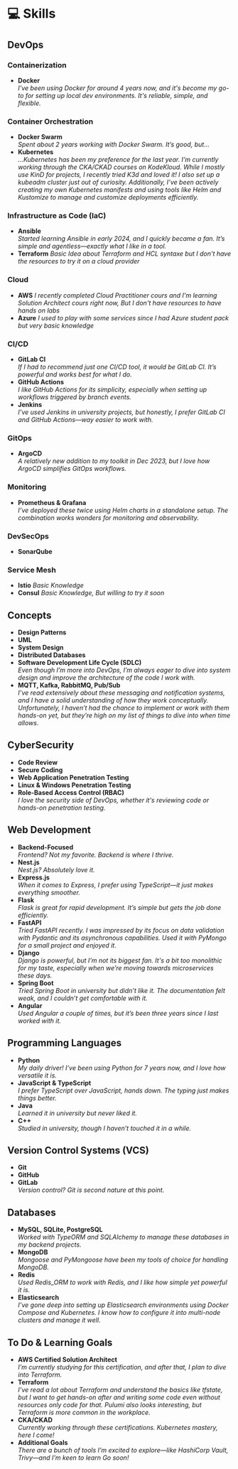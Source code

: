 # 💻 Skills

## DevOps

### Containerization
- **Docker**  
  *I've been using Docker for around 4 years now, and it's become my go-to for setting up local dev environments. It's reliable, simple, and flexible.*

### Container Orchestration
- **Docker Swarm**  
  *Spent about 2 years working with Docker Swarm. It’s good, but...*
- **Kubernetes**  
  *...Kubernetes has been my preference for the last year. I’m currently working through the CKA/CKAD courses on KodeKloud. While I mostly use KinD for projects, I recently tried K3d and loved it! I also set up a kubeadm cluster just out of curiosity. Additionally, I’ve been actively creating my own Kubernetes manifests and using tools like Helm and Kustomize to manage and customize deployments efficiently.*

### Infrastructure as Code (IaC)
- **Ansible**  
  *Started learning Ansible in early 2024, and I quickly became a fan. It’s simple and agentless—exactly what I like in a tool.*
- **Terraform**
  *Basic Idea about Terraform and HCL syntaxe but I don't have the resources to try it on a cloud provider*

### Cloud 
- **AWS**
  *I recently completed Cloud Practitioner cours and I'm learning Solution Architect cours right now, But I don't have resources to have hands on labs*
- **Azure**
  *I used to play with some services since I had Azure student pack but very basic knowledge*

### CI/CD
- **GitLab CI**  
  *If I had to recommend just one CI/CD tool, it would be GitLab CI. It’s powerful and works best for what I do.*
- **GitHub Actions**  
  *I like GitHub Actions for its simplicity, especially when setting up workflows triggered by branch events.*
- **Jenkins**  
  *I’ve used Jenkins in university projects, but honestly, I prefer GitLab CI and GitHub Actions—way easier to work with.*

### GitOps
- **ArgoCD**  
  *A relatively new addition to my toolkit in Dec 2023, but I love how ArgoCD simplifies GitOps workflows.*

### Monitoring
- **Prometheus & Grafana**  
  *I’ve deployed these twice using Helm charts in a standalone setup. The combination works wonders for monitoring and observability.*

### DevSecOps
- **SonarQube**  

### Service Mesh
- **Istio** 
  *Basic Knowledge*
- **Consul**
  *Basic Knowledge, But willing to try it soon*  

## Concepts
- **Design Patterns**  
- **UML**  
- **System Design**  
- **Distributed Databases**  
- **Software Development Life Cycle (SDLC)**  
  *Even though I’m more into DevOps, I’m always eager to dive into system design and improve the architecture of the code I work with.*
- **MQTT, Kafka, RabbitMQ, Pub/Sub**  
  *I’ve read extensively about these messaging and notification systems, and I have a solid understanding of how they work conceptually. Unfortunately, I haven’t had the chance to implement or work with them hands-on yet, but they’re high on my list of things to dive into when time allows.*
 

## CyberSecurity
- **Code Review**  
- **Secure Coding**  
- **Web Application Penetration Testing**  
- **Linux & Windows Penetration Testing**  
- **Role-Based Access Control (RBAC)**  
  *I love the security side of DevOps, whether it's reviewing code or hands-on penetration testing.*

## Web Development
- **Backend-Focused**  
  *Frontend? Not my favorite. Backend is where I thrive.*
- **Nest.js**  
  *Nest.js? Absolutely love it.*
- **Express.js**  
  *When it comes to Express, I prefer using TypeScript—it just makes everything smoother.*
- **Flask**  
  *Flask is great for rapid development. It’s simple but gets the job done efficiently.*
- **FastAPI**  
  *Tried FastAPI recently. I was impressed by its focus on data validation with Pydantic and its asynchronous capabilities. Used it with PyMongo for a small project and enjoyed it.*
- **Django**  
  *Django is powerful, but I’m not its biggest fan. It's a bit too monolithic for my taste, especially when we’re moving towards microservices these days.*
- **Spring Boot**  
  *Tried Spring Boot in university but didn’t like it. The documentation felt weak, and I couldn’t get comfortable with it.*
- **Angular**  
  *Used Angular a couple of times, but it’s been three years since I last worked with it.*

## Programming Languages
- **Python**  
  *My daily driver! I’ve been using Python for 7 years now, and I love how versatile it is.*
- **JavaScript & TypeScript**  
  *I prefer TypeScript over JavaScript, hands down. The typing just makes things better.*
- **Java**  
  *Learned it in university but never liked it.*
- **C++**  
  *Studied in university, though I haven’t touched it in a while.*

## Version Control Systems (VCS)
- **Git**  
- **GitHub**  
- **GitLab**  
  *Version control? Git is second nature at this point.*

## Databases
- **MySQL, SQLite, PostgreSQL**  
  *Worked with TypeORM and SQLAlchemy to manage these databases in my backend projects.*
- **MongoDB**  
  *Mongoose and PyMongoose have been my tools of choice for handling MongoDB.*
- **Redis**  
  *Used Redis_ORM to work with Redis, and I like how simple yet powerful it is.*
- **Elasticsearch**  
  *I’ve gone deep into setting up Elasticsearch environments using Docker Compose and Kubernetes. I know how to configure it into multi-node clusters and manage it well.*

## To Do & Learning Goals
- **AWS Certified Solution Architect**  
  *I’m currently studying for this certification, and after that, I plan to dive into Terraform.*
- **Terraform**  
  *I’ve read a lot about Terraform and understand the basics like tfstate, but I want to get hands-on after and writing some code even without resources only code for that. Pulumi also looks interesting, but Terraform is more common in the workplace.*
- **CKA/CKAD**  
  *Currently working through these certifications. Kubernetes mastery, here I come!*
- **Additional Goals**  
  *There are a bunch of tools I’m excited to explore—like HashiCorp Vault, Trivy—and I’m keen to learn Go soon!*
